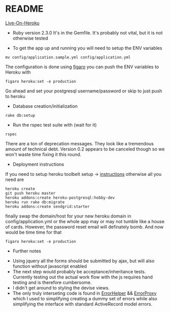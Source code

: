 # README

[Live-On-Heroku](https://custom-communications.herokuapp.com)

- Ruby version 2.3.0
It's in the Gemfile. It's probably not vital, but it is not otherwise tested

- To get the app up and running you will need to setup the ENV variables

```
mv config/application.sample.yml config/application.yml
```

The configuration is done using [figaro](https://github.com/laserlemon/figaro) you can push the ENV variables to Heroku with

```
figaro heroku:set -e production
```
Go ahead and set your postgresql username/password or skip to just push to heroku

- Database creation/initialization

```
rake db:setup
```

- Run the rspec test suite with (wait for it)

```
rspec
```

There are a ton of deprecation messages. They look like a tremendous amount of technical debt. Version 0.2 appears to be canceled though so we won't waste time fixing it this round.

- Deployment instructions

If you need to setup heroku toolbelt setup -> [instructions](https://devcenter.heroku.com/articles/getting-started-with-rails5#local-workstation-setup) otherwise all you need are

```
heroku create
git push heroku master
heroku addons:create heroku-postgresql:hobby-dev
heroku run rake db:migrate
heroku addons:create sendgrid:starter
```

finally swap the domain/host for your new heroku domain in config/application.yml or the whole app may or may not tumble like a house of cards. However, the password reset email will definately bomb. And now would be time time for that

```
figaro heroku:set -e production
```

* Further notes

- Using jquery all the forms should be submitted by ajax, but will also function without javascript enabled
- The next step would probably be acceptance/inheritance tests. Currently testing out the actual work flow with the js requires hand testing and is therefore cumbersome.
- I didn't get around to styling the devise views.
- The only truly interseting code is found in [ErrorHelper](https://github.com/falonofthetower/custom/blob/master/app/helpers/error_helper.rb) && [ErrorProxy](https://github.com/falonofthetower/custom/blob/master/app/models/error_proxy.rb) which I used to simplifying creating a dummy set of errors while also simplifying the interface with standard ActiveRecord model errors.
